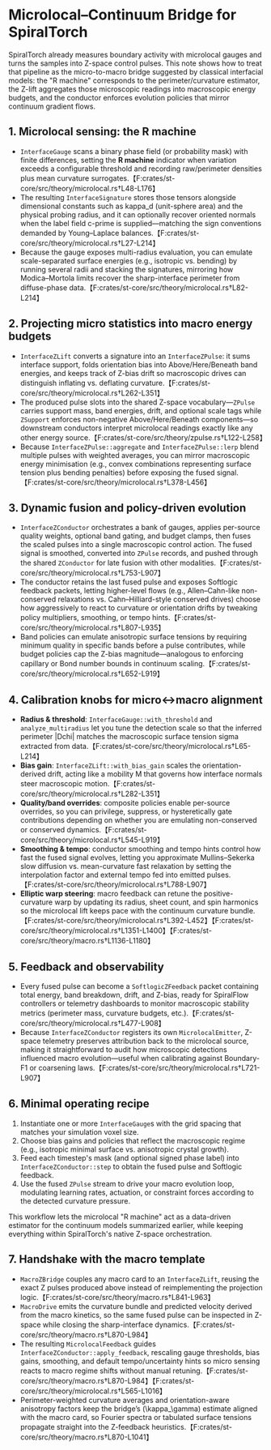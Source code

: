 # Microlocal–Continuum Bridge for SpiralTorch

SpiralTorch already measures boundary activity with microlocal gauges and turns the samples into Z-space control pulses. This note shows how to treat that pipeline as the micro-to-macro bridge suggested by classical interfacial models: the "R machine" corresponds to the perimeter/curvature estimator, the Z-lift aggregates those microscopic readings into macroscopic energy budgets, and the conductor enforces evolution policies that mirror continuum gradient flows.

## 1. Microlocal sensing: the R machine

- `InterfaceGauge` scans a binary phase field (or probability mask) with finite differences, setting the **R machine** indicator when variation exceeds a configurable threshold and recording raw/perimeter densities plus mean curvature surrogates.【F:crates/st-core/src/theory/microlocal.rs†L48-L176】
- The resulting `InterfaceSignature` stores those tensors alongside dimensional constants such as kappa_d (unit-sphere area) and the physical probing radius, and it can optionally recover oriented normals when the label field c-prime is supplied—matching the sign conventions demanded by Young–Laplace balances.【F:crates/st-core/src/theory/microlocal.rs†L27-L214】
- Because the gauge exposes multi-radius evaluation, you can emulate scale-separated surface energies (e.g., isotropic vs. bending) by running several radii and stacking the signatures, mirroring how Modica–Mortola limits recover the sharp-interface perimeter from diffuse-phase data.【F:crates/st-core/src/theory/microlocal.rs†L82-L214】

## 2. Projecting micro statistics into macro energy budgets

- `InterfaceZLift` converts a signature into an `InterfaceZPulse`: it sums interface support, folds orientation bias into Above/Here/Beneath band energies, and keeps track of Z-bias drift so macroscopic drives can distinguish inflating vs. deflating curvature.【F:crates/st-core/src/theory/microlocal.rs†L262-L351】
- The produced pulse slots into the shared Z-space vocabulary—`ZPulse` carries support mass, band energies, drift, and optional scale tags while `ZSupport` enforces non-negative Above/Here/Beneath components—so downstream conductors interpret microlocal readings exactly like any other energy source.【F:crates/st-core/src/theory/zpulse.rs†L122-L258】
- Because `InterfaceZPulse::aggregate` and `InterfaceZPulse::lerp` blend multiple pulses with weighted averages, you can mirror macroscopic energy minimisation (e.g., convex combinations representing surface tension plus bending penalties) before exposing the fused signal.【F:crates/st-core/src/theory/microlocal.rs†L378-L456】

## 3. Dynamic fusion and policy-driven evolution

- `InterfaceZConductor` orchestrates a bank of gauges, applies per-source quality weights, optional band gating, and budget clamps, then fuses the scaled pulses into a single macroscopic control action. The fused signal is smoothed, converted into `ZPulse` records, and pushed through the shared `ZConductor` for late fusion with other modalities.【F:crates/st-core/src/theory/microlocal.rs†L753-L907】
- The conductor retains the last fused pulse and exposes Softlogic feedback packets, letting higher-level flows (e.g., Allen–Cahn-like non-conserved relaxations vs. Cahn–Hilliard-style conserved drives) choose how aggressively to react to curvature or orientation drifts by tweaking policy multipliers, smoothing, or tempo hints.【F:crates/st-core/src/theory/microlocal.rs†L807-L935】
- Band policies can emulate anisotropic surface tensions by requiring minimum quality in specific bands before a pulse contributes, while budget policies cap the Z-bias magnitude—analogous to enforcing capillary or Bond number bounds in continuum scaling.【F:crates/st-core/src/theory/microlocal.rs†L652-L919】

## 4. Calibration knobs for micro↔macro alignment

- **Radius & threshold**: `InterfaceGauge::with_threshold` and `analyze_multiradius` let you tune the detection scale so that the inferred perimeter |Dchi| matches the macroscopic surface tension sigma extracted from data.【F:crates/st-core/src/theory/microlocal.rs†L65-L214】
- **Bias gain**: `InterfaceZLift::with_bias_gain` scales the orientation-derived drift, acting like a mobility M that governs how interface normals steer macroscopic motion.【F:crates/st-core/src/theory/microlocal.rs†L282-L351】
- **Quality/band overrides**: composite policies enable per-source overrides, so you can privilege, suppress, or hysteretically gate contributions depending on whether you are emulating non-conserved or conserved dynamics.【F:crates/st-core/src/theory/microlocal.rs†L545-L919】
- **Smoothing & tempo**: conductor smoothing and tempo hints control how fast the fused signal evolves, letting you approximate Mullins–Sekerka slow diffusion vs. mean-curvature fast relaxation by setting the interpolation factor and external tempo fed into emitted pulses.【F:crates/st-core/src/theory/microlocal.rs†L788-L907】
- **Elliptic warp steering**: macro feedback can retune the positive-curvature warp by updating its radius, sheet count, and spin harmonics so the microlocal lift keeps pace with the continuum curvature bundle.【F:crates/st-core/src/theory/microlocal.rs†L392-L452】【F:crates/st-core/src/theory/microlocal.rs†L1351-L1400】【F:crates/st-core/src/theory/macro.rs†L1136-L1180】

## 5. Feedback and observability

- Every fused pulse can become a `SoftlogicZFeedback` packet containing total energy, band breakdown, drift, and Z-bias, ready for SpiralFlow controllers or telemetry dashboards to monitor macroscopic stability metrics (perimeter mass, curvature budgets, etc.).【F:crates/st-core/src/theory/microlocal.rs†L477-L908】
- Because `InterfaceZConductor` registers its own `MicrolocalEmitter`, Z-space telemetry preserves attribution back to the microlocal source, making it straightforward to audit how microscopic detections influenced macro evolution—useful when calibrating against Boundary-F1 or coarsening laws.【F:crates/st-core/src/theory/microlocal.rs†L721-L907】

## 6. Minimal operating recipe

1. Instantiate one or more `InterfaceGauge`s with the grid spacing that matches your simulation voxel size.
2. Choose bias gains and policies that reflect the macroscopic regime (e.g., isotropic minimal surface vs. anisotropic crystal growth).
3. Feed each timestep's mask (and optional signed phase label) into `InterfaceZConductor::step` to obtain the fused pulse and Softlogic feedback.
4. Use the fused `ZPulse` stream to drive your macro evolution loop, modulating learning rates, actuation, or constraint forces according to the detected curvature pressure.

This workflow lets the microlocal "R machine" act as a data-driven estimator for the continuum models summarized earlier, while keeping everything within SpiralTorch's native Z-space orchestration.

## 7. Handshake with the macro template

- `MacroZBridge` couples any macro card to an `InterfaceZLift`, reusing the exact Z pulses produced above instead of reimplementing the projection logic.【F:crates/st-core/src/theory/macro.rs†L841-L963】
- `MacroDrive` emits the curvature bundle and predicted velocity derived from the macro kinetics, so the same fused pulse can be inspected in Z-space while closing the sharp-interface dynamics.【F:crates/st-core/src/theory/macro.rs†L870-L984】
- The resulting `MicrolocalFeedback` guides `InterfaceZConductor::apply_feedback`, rescaling gauge thresholds, bias gains, smoothing, and default tempo/uncertainty hints so micro sensing reacts to macro regime shifts without manual retuning.【F:crates/st-core/src/theory/macro.rs†L870-L984】【F:crates/st-core/src/theory/microlocal.rs†L565-L1016】
- Perimeter-weighted curvature averages and orientation-aware anisotropy
  factors keep the bridge’s \(\kappa_\gamma\) estimate aligned with the macro
  card, so Fourier spectra or tabulated surface tensions propagate straight into
  the Z-feedback heuristics.【F:crates/st-core/src/theory/macro.rs†L870-L1041】
